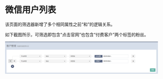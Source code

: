 # 微信用户列表

该页面的筛选器新增了多个相同属性之前“和”的逻辑关系。

如下截图所示，可筛选即包含“点击官网”也包含“付费客户”两个标签的粉丝。

![](/assets/import.png)

